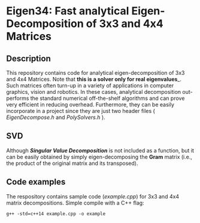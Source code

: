 # Eigen34: Fast analytical Eigen-Decomposition of 3x3 and 4x4 Matrices
## Description
This repository contains code for analytical eigen-decomposition of 3x3 and 4x4 Matrices. Note that __this is a solver only for real eigenvalues___. Such matrices often turn-up in a variety of applications in computer graphics, vision and robotics. In these cases, analytical decomposition out-performs the standard numerical off-the-shelf algorithms and can prove very efficient in reducing overhead. Furthermore, they can be easily incorporate in a project since they are just two header files ( _EigenDecompose.h_ and _PolySolvers.h_ ).

## SVD
Although ___Singular Value Decomposition___ is not included as a function, but it can be easily obtained by simply eigen-decomposing the __Gram__ matrix (i.e., the product of the original matrix and its transposed). 

## Code examples
The respository contains sample code (_example.cpp_) for 3x3 and 4x4 matrix decompositions. Simple compile with a C++ flag:
```
g++ -std=c++14 example.cpp -o example
```
